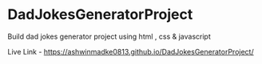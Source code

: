 # DadJokesGeneratorProject
Build dad jokes generator project using html , css &amp; javascript

Live Link - https://ashwinmadke0813.github.io/DadJokesGeneratorProject/
